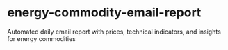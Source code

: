# energy-commodity-email-report
Automated daily email report with prices, technical indicators, and insights for energy commodities 
